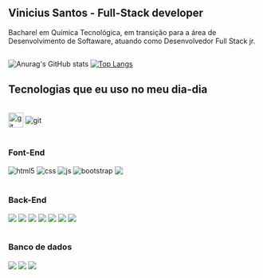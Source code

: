 ## Vinicius Santos - Full-Stack developer

Bacharel em Química Tecnológica, em transição para a área de Desenvolvimento de Softaware, atuando como Desenvolvedor Full Stack jr.

## 
![Anurag's GitHub stats](https://github-readme-stats.vercel.app/api?username=gladistory&show_icons=true&theme=radical)
[![Top Langs](https://github-readme-stats.vercel.app/api/top-langs/?username=gladistory&layout=compact)](https://github.com/anuraghazra/github-readme-stats)


## Tecnologias que eu uso no meu dia-dia

<div style="display: inline_block"><br/>
    <img align="center" alt="git" src="https://raw.githubusercontent.com/jmnote/z-icons/master/svg/git.svg" width='30px'/>
    <img align="center" alt="git" src="https://img.shields.io/badge/GitHub-181717.svg?style=for-the-badge&logo=GitHub&logoColor=white"/>
</div><br/>

### Font-End
<div style="display: inline_block">
    <img align="center" alt="html5" src="https://img.shields.io/badge/HTML5-E34F26?style=for-the-badge&logo=html5&logoColor=white"/>
    <img align="center" alt="css" src="https://img.shields.io/badge/CSS3-1572B6?style=for-the-badge&logo=css3&logoColor=white"/>
    <img align="center" alt="js" src="https://img.shields.io/badge/JavaScript-F7DF1E?style=for-the-badge&logo=javascript&logoColor=black"/>
    <img align="center" alt="bootstrap" src="https://img.shields.io/badge/Bootstrap-563D7C?style=for-the-badge&logo=bootstrap&logoColor=white"/>
    <img align="center" src="https://img.shields.io/badge/Angular-0F0F11.svg?style=for-the-badge&logo=Angular&logoColor=white"/>
</div><br/>

### Back-End
<div style="display: inline_block">
     <img align="center"  src="https://img.shields.io/badge/Django-092E20.svg?style=for-the-badge&logo=Django&logoColor=white"/>
     <img align="center"  src="https://img.shields.io/badge/Flask-000000.svg?style=for-the-badge&logo=Flask&logoColor=white"/>
     <img align="center"  src="https://img.shields.io/badge/PHP-777BB4.svg?style=for-the-badge&logo=PHP&logoColor=white"/>
     <img align="center"  src="https://img.shields.io/badge/Node.js-5FA04E.svg?style=for-the-badge&logo=nodedotjs&logoColor=white"/>
     <img align="center"  src="https://img.shields.io/badge/tsnode-3178C6.svg?style=for-the-badge&logo=ts-node&logoColor=white"/>
     <img align="center"  src="https://img.shields.io/badge/Express-000000.svg?style=for-the-badge&logo=Express&logoColor=white"/>
     <img align="center"  src="https://img.shields.io/badge/Postman-FF6C37.svg?style=for-the-badge&logo=Postman&logoColor=white"/>
</div><br/>

### Banco de dados
<div style="display: inline_block">
     <img align="center"  src="https://img.shields.io/badge/MySQL-4479A1.svg?style=for-the-badge&logo=MySQL&logoColor=white"/>
     <img align="center"  src="https://img.shields.io/badge/MongoDB-47A248.svg?style=for-the-badge&logo=MongoDB&logoColor=white"/>
     <img align="center"  src="https://img.shields.io/badge/SQLite-003B57.svg?style=for-the-badge&logo=SQLite&logoColor=white"/>
</div><br/>

